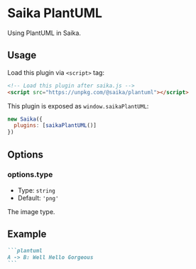 # Saika PlantUML <PkgVersion name="@saika/plantuml" />

Using PlantUML in Saika.

## Usage

Load this plugin via `<script>` tag:

```html
<!-- Load this plugin after saika.js -->
<script src="https://unpkg.com/@saika/plantuml"></script>
```

This plugin is exposed as `window.saikaPlantUML`:

```js
new Saika({
  plugins: [saikaPlantUML()]
})
```

## Options

### options.type

- Type: `string`
- Default: `'png'`

The image type.

## Example

````markdown
```plantuml
A -> B: Well Hello Gorgeous
```
````

<ImageZoom src="https://i.loli.net/2019/08/31/m8wMiAG4hr6Hbel.png" />
